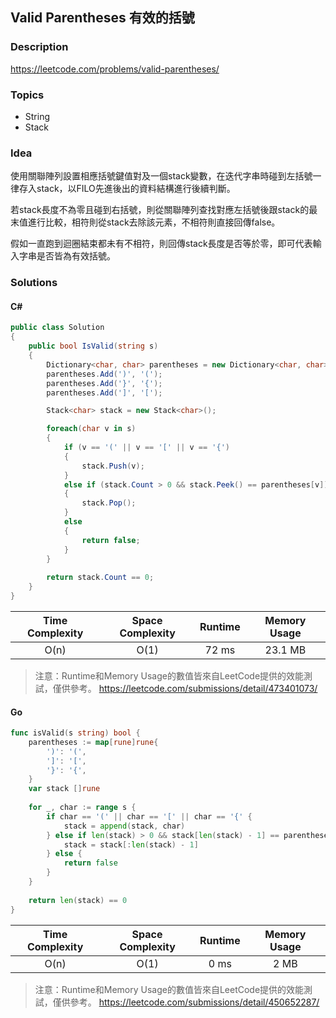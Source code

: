## Valid Parentheses  有效的括號

### **Description**
https://leetcode.com/problems/valid-parentheses/

### **Topics**
* String
* Stack

### **Idea**

使用關聯陣列設置相應括號鍵值對及一個stack變數，在迭代字串時碰到左括號一律存入stack，以FILO先進後出的資料結構進行後續判斷。

若stack長度不為零且碰到右括號，則從關聯陣列查找對應左括號後跟stack的最末值進行比較，相符則從stack去除該元素，不相符則直接回傳false。

假如一直跑到迴圈結束都未有不相符，則回傳stack長度是否等於零，即可代表輸入字串是否皆為有效括號。

### **Solutions**

#### C#

```csharp
public class Solution 
{
    public bool IsValid(string s) 
    {
        Dictionary<char, char> parentheses = new Dictionary<char, char>();
        parentheses.Add(')', '(');
        parentheses.Add('}', '{');
        parentheses.Add(']', '[');

        Stack<char> stack = new Stack<char>();

        foreach(char v in s)
        {
            if (v == '(' || v == '[' || v == '{')
            {
                stack.Push(v);
            }
            else if (stack.Count > 0 && stack.Peek() == parentheses[v])
            {
                stack.Pop();
            }
            else 
            {
                return false;
            }
        }
        
        return stack.Count == 0;
    }
}
```
| Time Complexity | Space Complexity | Runtime | Memory Usage |
| :--: | :--: | :--: | :--: |
| O(n) | O(1) | 72 ms | 23.1 MB |

> 注意：Runtime和Memory Usage的數值皆來自LeetCode提供的效能測試，僅供參考。
> https://leetcode.com/submissions/detail/473401073/

#### Go 

```Go
func isValid(s string) bool {
    parentheses := map[rune]rune{
        ')': '(', 
        ']': '[', 
        '}': '{',
    }
    var stack []rune
    
    for _, char := range s {
        if char == '(' || char == '[' || char == '{' {
            stack = append(stack, char)
        } else if len(stack) > 0 && stack[len(stack) - 1] == parentheses[char] {
            stack = stack[:len(stack) - 1]
        } else {
            return false
        }
    }
    
    return len(stack) == 0
}
```
| Time Complexity | Space Complexity | Runtime | Memory Usage |
| :--: | :--: | :--: | :--: |
| O(n) | O(1) | 0 ms | 2 MB |

> 注意：Runtime和Memory Usage的數值皆來自LeetCode提供的效能測試，僅供參考。
> https://leetcode.com/submissions/detail/450652287/